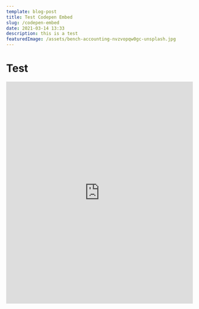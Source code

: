```yaml
---
template: blog-post
title: Test Codepen Embed
slug: /codepen-embed
date: 2021-03-14 13:33
description: this is a test
featuredImage: /assets/bench-accounting-nvzvopqw0gc-unsplash.jpg
---
```

# Test

<iframe height="600" style="width: 100%;" scrolling="no" title="CSS mouse-out transition effect" src="https://codepen.io/argyleink/embed/poEjvpd?height=300&theme-id=39073&default-tab=css,result" frameborder="no" loading="lazy" allowtransparency="true" allowfullscreen="true">
  See the Pen <a href='https://codepen.io/argyleink/pen/poEjvpd'>CSS mouse-out transition effect</a> by Adam Argyle
  (<a href='https://codepen.io/argyleink'>@argyleink</a>) on <a href='https://codepen.io'>CodePen</a>.
</iframe>